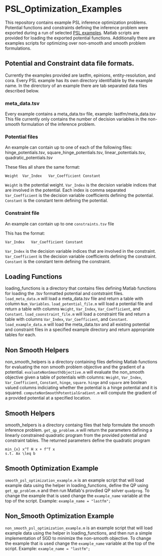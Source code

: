 # PSL_Optimization_Examples
This repository contains example PSL inference optimization problems.
Potential functions and constraints defining the inference problem were exported during a run of selected [PSL examples](https://github.com/linqs/psl-examples).
Matlab scripts are provided for loading the exported potential functions.
Additionally there are examples scripts for optimizing over non-smooth and smooth problem formulations.

## Potential and Constraint data file formats.
Currently the examples provided are lastfm, epinions, entity-resolution, and cora.
Every PSL example has its own directory identifiable by the example name. 
In the direrctory of an example there are tab separated data files described below.

### meta_data.tsv
Every example contains a meta_data.tsv file, example: lastfm/meta_data.tsv
This file currently only contains the number of decision variables in the non-smooth formulation of the inference problem.

### Potential files
An example can contain up to one of each of the following files: 
hinge_potentials.tsv, square_hinge_potentials.tsv, linear_potentials.tsv, quadratic_potentials.tsv

These files all share the same format:
```
Weight	Var_Index	Var_Coefficient	Constant
```
`Weight` is the potential weight.
`Var_Index` is the decision variable indices that are involved in the potential. Each index is comma separated
`Var_Coefficient` is the decision variable coefficients defining the potential.
`Constant` is the constant term defining the potential.

### Constraint file
An example can contain up to one `constraints.tsv` file

This has the format:
```
Var_Index	Var_Coefficient	Constant
```
`Var_Index` is the decision variable indices that are involved in the constraint.
`Var_Coefficient` is the decision variable coefficients defining the constraint.
`Constant` is the constant term defining the constraint.

## Loading Functions
loading_functions is a directory that contains files defining Matlab functions for loading the .tsv formatted potential and contstraint files.
`load_meta_data.m` will load a meta_data.tsv file and return a table with column `Num_Variables`.
`load_potential_file.m` will load a potential file and return a table with columns `Weight`, `Var_Index`, `Var_Coefficient`, and `Constant`.
`load_coonstraint_file.m` will load a constraint file and return a table with columns `Var_Index`, `Var_Coefficient`, and `Constant`.
`load_example_data.m` will load the meta_data.tsv and all existing potential and constraint files in a specified example directory and return appropriate tables for each.

## Non Smooth Helpers
non_smooth_helpers is a directory containing files defining Matlab functions for evaluating the non smooth problem objective and the gradient of a potential.
`evaluateNonSmoothObjective.m` will evaluate the non_smooth objective given a table of potentials with columns: `Weight`, `Var_Index`, `Var_Coefficient`, `Constant`, `hinge`, `square`. `hinge` and `square` are boolean valued columns indiciating whether the potential is a hinge potential and it is squared.
`computeNonSmoothPotentialGradient.m` will compute the gradient of a provided potential at a specified location.

## Smooth Helpers
smooth_helpers is a directory containg files that help formulate the smooth inference problem.
`get_qp_problem.m` will return the parameters defining a linearly constrained quadratic program from the provided potential and constraint tables. The returned parameters define the quadratic program

```
min_{x} x^T H x + f^T x
s.t. Ax \leq b
```

## Smooth Optimization Example
`smooth_psl_optimization_example.m` is an example script that will load example data using the helper in loading_functions, define the QP using `get_qp_problem.m` and then run Matlab's provdied QP solver `quadprog`.
To change the example that is used change the `example_name` variable at the top of the script. Example: `example_name = "lastfm";`

## Non_Smooth Optimization Example
`non_smooth_psl_optimization_example.m` is an example script that will load example data using the helper in loading_functions, and then run a simple implementation of SGD to minimize the non-smooth objective.
To change the example that is used change the `example_name` variable at the top of the script. Example: `example_name = "lastfm";`
